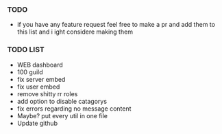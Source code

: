 ### TODO

- if you have any feature request feel free to make a pr and add them to this list and i ight considere making them

### TODO LIST

- WEB dashboard
- 100 guild
- fix server embed
- fix user embed
- remove shitty rr roles
- add option to disable catagorys
- fix errors regarding no message content
- Maybe? put every util in one file
- Update github

